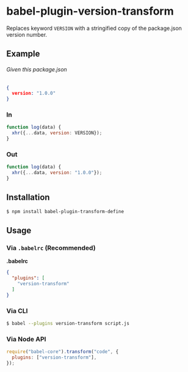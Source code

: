 # babel-plugin-version-transform
Replaces keyword `VERSION` with a stringified copy of the package.json version number.

## Example

###### Given this package.json
```json
{
  version: "1.0.0"
}
```

### In

```js
function log(data) {
  xhr({...data, version: VERSION});
}
```

### Out

```js
function log(data) {
  xhr({...data, version: "1.0.0"});
}
```

## Installation

```sh
$ npm install babel-plugin-transform-define
```

## Usage

### Via `.babelrc` (Recommended)

**.babelrc**

```json
{
  "plugins": [
    "version-transform"
  ]
}
```

### Via CLI

```sh
$ babel --plugins version-transform script.js
```

### Via Node API

```javascript
require("babel-core").transform("code", {
  plugins: ["version-transform"],
});
```

